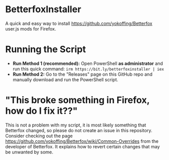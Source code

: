 # BetterfoxInstaller

A quick and easy way to install https://github.com/yokoffing/Betterfox user.js mods for Firefox. 


# Running the Script

- **Run Method 1 (recommended):** Open PowerShell **as administrator** and run this quick command: `irm https://bit.ly/betterfoxinstaller | iex`
- **Run Method 2:** Go to the "Releases" page on this GitHub repo and manually download and run the PowerShell script. 


# "This broke something in Firefox, how do I fix it??" 

This is not a problem with my script, it is most likely something that Betterfox changed, so please do not create an issue in this repository.  
Consider checking out the page https://github.com/yokoffing/Betterfox/wiki/Common-Overrides from the developer of Betterfox. It explains how to revert certain changes that may be unwanted by some. 
